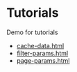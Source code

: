 # Tutorials
Demo for tutorials

- [cache-data.html](https://jemimaabu.github.io/tutorials/cache-data.html)
- [filter-params.html](https://jemimaabu.github.io/tutorials/filter-params.html)
- [page-params.html](https://jemimaabu.github.io/tutorials/page-params.html)

